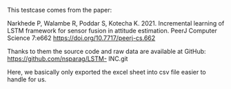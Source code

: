 This testcase comes from the paper: 

Narkhede P, Walambe R, Poddar S, Kotecha K. 2021. Incremental learning of
LSTM framework for sensor fusion in attitude estimation. PeerJ Computer
Science 7:e662 https://doi.org/10.7717/peerj-cs.662

Thanks to them the source code and raw data are available at GitHub: https://github.com/nsparag/LSTM-
INC.git

Here, we basically only exported the excel sheet into csv file easier to handle for us.

